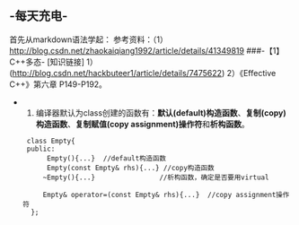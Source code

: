 ## -每天充电-
首先从markdown语法学起：
   参考资料：（1）http://blog.csdn.net/zhaokaiqiang1992/article/details/41349819
###-【1】C++多态-
[知识链接]
1）(http://blog.csdn.net/hackbuteer1/article/details/7475622)
2）《Effective C++》第六章 P149-P192。
- 1. 编译器默认为class创建的函数有：**默认(default)构造函数**、**复制(copy)构造函数**、**复制赋值(copy assignment)操作符**和**析构函数**。
  ```
   class Empty{
   public:
        Empty(){...}  //default构造函数
        Empty(const Empty& rhs){...} //copy构造函数
       ~Empty(){...}                //析构函数，确定是否要用virtual
  
       Empty& operator=(const Empty& rhs){...}  //copy assignment操作符
    };
  ```
